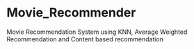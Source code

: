 # Movie_Recommender
Movie Recommendation System using KNN, Average Weighted Recommendation and Content based recommendation
